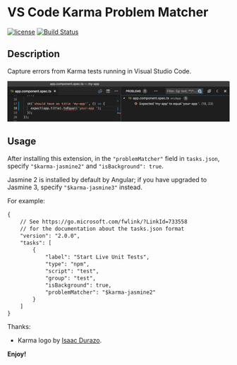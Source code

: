# VS Code Karma Problem Matcher

[![license](https://img.shields.io/badge/license-MIT-blue.svg)](LICENSE) [![Build Status](https://travis-ci.org/rctay/vscode-karma-problem-matcher.svg?branch=master)](https://travis-ci.org/rctay/vscode-karma-problem-matcher) 

## Description

Capture errors from Karma tests running in Visual Studio Code.

![screenshot](./images/screenshot.jpg)

## Usage

After installing this extension, in the `"problemMatcher"` field in `tasks.json`, specify `"$karma-jasmine2"` and `"isBackground": true`.

Jasmine 2 is installed by default by Angular; if you have upgraded to Jasmine 3, specify `"$karma-jasmine3"` instead.

For example:

```
{
    // See https://go.microsoft.com/fwlink/?LinkId=733558
    // for the documentation about the tasks.json format
    "version": "2.0.0",
    "tasks": [
        {
            "label": "Start Live Unit Tests",
            "type": "npm",
            "script": "test",
            "group": "test",
            "isBackground": true,
            "problemMatcher": "$karma-jasmine2"
        }
    ]
}
```

Thanks:
- Karma logo by [Isaac Durazo](https://dribbble.com/isaacdurazo).

**Enjoy!**
